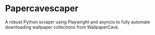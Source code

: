 # Papercavescaper
A robust Python scraper using Playwright and asyncio to fully automate downloading wallpaper collections from WallpaperCave.
